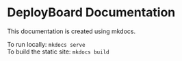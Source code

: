 # DeployBoard Documentation

This documentation is created using mkdocs.

To run locally: `mkdocs serve`  
To build the static site: `mkdocs build`
